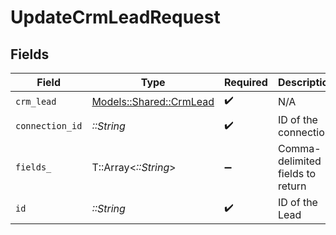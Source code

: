 # UpdateCrmLeadRequest


## Fields

| Field                                                     | Type                                                      | Required                                                  | Description                                               |
| --------------------------------------------------------- | --------------------------------------------------------- | --------------------------------------------------------- | --------------------------------------------------------- |
| `crm_lead`                                                | [Models::Shared::CrmLead](../../models/shared/crmlead.md) | :heavy_check_mark:                                        | N/A                                                       |
| `connection_id`                                           | *::String*                                                | :heavy_check_mark:                                        | ID of the connection                                      |
| `fields_`                                                 | T::Array<*::String*>                                      | :heavy_minus_sign:                                        | Comma-delimited fields to return                          |
| `id`                                                      | *::String*                                                | :heavy_check_mark:                                        | ID of the Lead                                            |